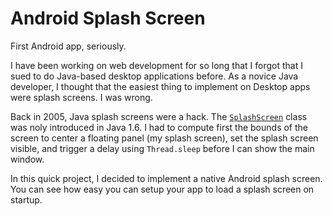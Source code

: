 # Android Splash Screen

First Android app, seriously.

I have been working on web development for so long that I forgot that I sued to do Java-based desktop applications before. As a novice Java developer, I thought that the easiest thing to implement on Desktop apps were splash screens. I was wrong.

Back in 2005, Java splash screens were a hack. The <code>[SplashScreen](https://docs.oracle.com/javase/6/docs/api/java/awt/SplashScreen.html)</code> class was noly introduced in Java 1.6. I had to compute first the bounds of the screen to center a floating panel (my splash screen), set the splash screen visible, and trigger a delay using <code>Thread.sleep</code> before I can show the main window.

In this quick project, I decided to implement a native Android splash screen. You can see how easy you can setup your app to load a splash screen on startup.
